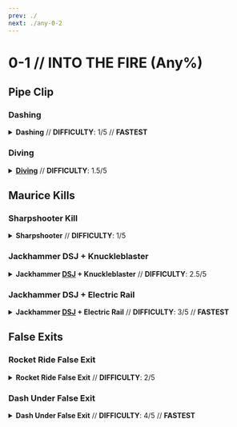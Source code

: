 ```yaml
---
prev: ./
next: ./any-0-2
---
```


# 0-1 // INTO THE FIRE (Any%)

## Pipe Clip

<div class="hidden-header">

### Dashing

</div>

<details class="easy">
    <summary>
        <b>Dashing</b> // <b>DIFFICULTY</b>: 1/5 // <b>FASTEST</b>
    </summary>
    <p>
        After landing, pick up the Revolver in the middle of the room, switch to the <a href="/general-info.html#ce">CE Shotgun</a> and hold right click to charge up the core, then Knuckleblast both the window & the vent.
    </p>
    <p>
        Slam down the vent and slide slightly forwards, then dash to the right and do a <a href="/speedrun-tech#ce-boost-core-eject-boost">CE Boost</a> to get to the end of the hallway, then once you land, turn left and either dash or slide towards the pipe.
    </p>
    <video width="500" height="auto" loop controls muted>
        <source src="https://i.imgur.com/wbrBi6P.mp4" type="video/mp4">
    </video>
    <p>
        While aiming towards the right of the pipe, dash then jump up. Once you've made it up, do an <a href="/speedrun-tech#ub-ultraboost">Ultraboost</a> (<i>or a <a href="/speedrun-tech#flick-ub">Flick UB</a></i>) to the boss checkpoint.
    </p>
        <video style="float: right" width="350" height="auto" loop controls muted>
            <source src="https://i.imgur.com/M9D1whs.mp4" type="video/mp4">
        </video>
        <video width="350" height="auto" loop controls muted>
            <source src="https://i.imgur.com/bbr1ZwM.mp4" type="video/mp4">
        </video>
</details>

<div class="hidden-header">

### Diving

</div>

<details class="easy">
    <summary>
        <a href="/speedrun-tech.md#dives"><b>Diving</b></a> // <b>DIFFICULTY</b>: 1.5/5
    </summary>
    <p>
        After landing, pick up the Revolver in the middle of the room, switch to the <a href="/general-info.html#ce">CE Shotgun</a> and hold right click to charge up the core, then Knuckleblast both the window & the vent.
    </p>
    <p>
        Slam down the vent and slide slightly forwards, then dash to the right and do a <a href="/speedrun-tech#ce-boost-core-eject-boost">CE Boost</a> to get to the end of the hallway, then once you land, turn left and either dash or slide towards the pipe.
    </p>
    <video width="500" height="auto" loop controls muted>
        <source src="https://i.imgur.com/wbrBi6P.mp4" type="video/mp4">
    </video>
    <p>
        While aiming towards the right of the pipe, do a <a href="/speedrun-tech#dives">Dive</a> towards the pipe, then jump up. Once you've made it up, do an <a href="/speedrun-tech#ub-ultraboost">Ultraboost</a> (<i>or a <a href="/speedrun-tech#flick-ub">Flick UB</a></i>) to the boss checkpoint.
    </p>
    <video style="float: right" width="350" height="auto" loop controls muted>
        <source src="https://i.imgur.com/QNb74Fs.mp4" type="video/mp4">
    </video>
    <video width="350" height="auto" loop controls muted>
        <source src="https://i.imgur.com/7wPsQZt.mp4" type="video/mp4">
    </video>
</details>

## Maurice Kills

<div class="hidden-header">

### Sharpshooter Kill

</div>

<details class="easy">
    <summary>
        <b>Sharpshooter</b> // <b>DIFFICULTY</b>: 1/5
    </summary>
    <br />
    <div class="tips">
        <div class="tips-header">
            <i class="fa-solid fa-circle-exclamation"></i>
            Note
        </div>
        This is most optimal on VIOLENT. If you play on other STANDARD or below, try the other two kills!
    </div>
    <p>
        After checkpointing, start off by equipping the <b>Sharpshooter</b>, then while holding right click (to charge it up), do a dash slide into the arena.
    </p>
    <p>
        Land almost exactly below <a href="/general-info#enemy-terms">Maurice</a>, then release right click after Maurice shoots at least one of its bullets.
    </p>
    <video width="500" height="auto" loop controls muted>
        <source src="https://i.imgur.com/aWLHeBP.mp4" type="video/mp4">
    </video>
    <p>
        After killing, either do a <a href="/speedrun-tech#ub-exit">UB Exit</a> or a <a href="/speedrun-tech#slideways-exit">Slideways Exit</a>, whichever one is easier to you.
        <br />
        (<i>However, if you wish to try out other exits, check out the <a href="/speedrun-tech.html#level-exits">Level Exits in Speedrun Tech</a>!</i>)
    </p>
</details>

<div class="hidden-header">

### Jackhammer DSJ + Knuckleblaster

</div>

<details class="medium">
    <summary>
        <b>Jackhammer <a href="/speedrun-tech#dsj-dash-slide-jump">DSJ</a> + Knuckleblaster</b> // <b>DIFFICULTY</b>: 2.5/5
    </summary>
    <br />
    <div class="warning">
        <div class="warning-header">
            <i class="fa-solid fa-circle-exclamation"></i>
            Note
        </div>
        This requires timing your Knuckleblast punch. If you have issues with timing, try the other two kills.
    </div>
    <p>
        After checkpointing, start off by equipping the <b>Alternate Sawed-On Jackhammer</b>, then while holding left and right click, do a <a href="/speedrun-tech#dsj-dash-slide-jump">DSJ</a>.
    </p>
    <p>
        Before hitting the <a href="/general-info#enemy-terms">Maurice</a> with Jackhammer, punch using the Knuckleblaster a few frames beforehand.
    </p>
    <p>
        Aim the Jackhammer at the Maurice once it spawns in, then release both your left and right click.
    </p>
    <video width="500" height="auto" loop controls muted>
        <source src="https://i.imgur.com/MiHWdIU.mp4" type="video/mp4">
    </video>
    <p>
        After killing, either do a <a href="/speedrun-tech#ub-exit">UB Exit</a> or a <a href="/speedrun-tech#slideways-exit">Slideways Exit</a>, whichever one is easier to you.
        <br />
        (<i>However, if you wish to try out other exits, check out the <a href="/speedrun-tech.html#level-exits">Level Exits in Speedrun Tech</a>!</i>)
    </p>
</details>

<div class="hidden-header">

### Jackhammer DSJ + Electric Rail

</div>

<details class="medium">
    <summary>
        <b>Jackhammer <a href="/speedrun-tech#dsj-dash-slide-jump">DSJ</a> + Electric Rail</b> // <b>DIFFICULTY</b>: 3/5 // <b>FASTEST</b>
    </summary>
    <br />
    <div class="warning">
        <div class="warning-header">
            <i class="fa-solid fa-circle-exclamation"></i>
            Note
        </div>
        This requires quickly swapping to the Electric Railcannon within about ~0.5s of hitstop. If that's too fast for you, try the two previous kill methods.
    </div>
    <p>
        After checkpointing, start off by equipping the <b>Alternate Sawed-On Jackhammer</b>, then while holding left and right click, do a <a href="/speedrun-tech#dsj-dash-slide-jump">DSJ</a>.
    </p>
    <p>
        Aim the Jackhammer at the <a href="/general-info#enemy-terms">Maurice</a> once it spawns in, then release both your left and right click.
    </p>
    <p>
        Then, quickly swap to Electric Railcannon <b>DURING THE HITSTOP</b> and shoot the Maurice with it.
    </p>
    <video width="500" height="auto" loop controls muted>
        <source src="https://i.imgur.com/ZVWFPu5.mp4" type="video/mp4">
    </video>
    <p>
        After killing, do a <a href="/speedrun-tech#slideways-exit">Slideways Exit</a>. 
        <br />
        (<i>However, if you wish to try out other exits, check out the <a href="/speedrun-tech.html#level-exits">Level Exits in Speedrun Tech</a>!</i>)
    </p>
</details>

## False Exits

<div class="hidden-header">

### Rocket Ride False Exit

</div>
<details class="medium">
    <summary>
        <b>Rocket Ride False Exit</b> // <b>DIFFICULTY</b>: 2/5
    </summary>
    <p>
        Start off by doing a <a href="/speedrun-tech#ub-ultraboost">UB (Ultraboost)</a> after clipping out from pipe clip.
        <br />
        Wait a bit before you're near the door, then slam and do a <a href="/speedrun-tech#rocket-ride">Rocket Ride</a> (ideally, <a href="/speedrun-tech#instant-rocket-ride">Instant Rocket Ride</a>), and ride the rocket till you hit a bit behind yet below the door.
    </p>
        <video width="500" height="auto" loop controls muted>
            <source src="https://i.imgur.com/Jj6lPvY.mp4" type="video/mp4">
        </video>
    <p>
        Slam down for a tad bit, then do another <a href="/speedrun-tech#rocket-ride">Rocket Ride</a> (ideally, <a href="/speedrun-tech#instant-rocket-ride">Instant Rocket Ride</a>), go <b>diagonally</b> downwards towards the bottom of the exit, and either get off the rocket and dash into the bottom of the exit, or fly into it.
    </p>
        <video width="500" height="auto" loop controls muted>
            <source src="https://i.imgur.com/f6mkZsT.mp4" type="video/mp4">
        </video>
</details>

<div class="hidden-header">

### Dash Under False Exit

</div>

<details class="hard">
    <summary>
        <b>Dash Under False Exit</b> // <b>DIFFICULTY</b>: 4/5 // <b>FASTEST</b>
    </summary>
    <br />
    <div class="caution">
        <div class="caution-header">
            <i class="fa-solid fa-triangle-exclamation"></i>
            Warning
        </div>
        Doing this is extremely difficult, primarily due to the door's hitbox. If it sucks to hit,
        then I'd try using the method above.
    </div>
    <p>
        Start off by doing a <a href="/speedrun-tech#ub-ultraboost">UB (Ultraboost)</a> after clipping out from pipe clip, making <b>sure</b> your direction is going near / towards the door.
    </p>
    <p>
        Once you're <b>near</b> (too close and it loads in with you in it) the door, slam down a <i>tiny bit</i> then dash under the door, ideally towards the corner.
    </p>
        <video width="500" height="auto" loop controls muted>
            <source src="https://i.imgur.com/cWSXBvK.mp4" type="video/mp4">
        </video>
    <p>
        Slam down for a tad bit, then do another <a href="/speedrun-tech#rocket-ride">Rocket Ride</a> (ideally, <a href="/speedrun-tech#instant-rocket-ride">Instant Rocket Ride</a>), go <b>diagonally</b> downwards towards the bottom of the exit, and either get off the rocket and dash into the bottom of the exit, or fly into it.
    </p>
        <video width="500" height="auto" loop controls muted>
            <source src="https://i.imgur.com/qubblJg.mp4" type="video/mp4">
        </video>
</details>
